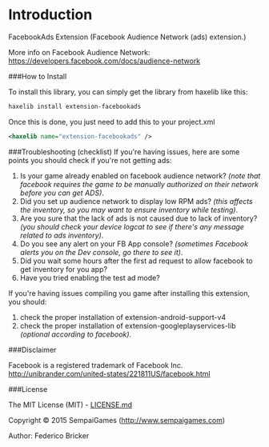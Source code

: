 Introduction
============
FacebookAds Extension (Facebook Audience Network (ads) extension.)

More info on Facebook Audience Network: https://developers.facebook.com/docs/audience-network


###How to Install

To install this library, you can simply get the library from haxelib like this:
```bash
haxelib install extension-facebookads
```

Once this is done, you just need to add this to your project.xml
```xml
<haxelib name="extension-facebookads" />
```

###Troubleshooting (checklist)
If you're having issues, here are some points you should check if you're not getting ads:

1. Is your game already enabled on facebook audience network? _(note that facebook requires the game to be manually authorized on their network before you can get ADS)_.
2. Did you set up audience network to display low RPM ads? _(this affects the inventory, so you may want to ensure inventory while testing)_.
3. Are you sure that the lack of ads is not caused due to lack of inventory? _(you should check your device logcat to see if there's any message related to ads inventory)_.
4. Do you see any alert on your FB App console? _(sometimes Facebook alerts you on the Dev console, go there to see it)_.
5. Did you wait some hours after the first ad request to allow facebook to get inventory for you app?
6. Have you tried enabling the test ad mode?

If you're having issues compiling you game after installing this extension, you should:

1. check the proper installation of extension-android-support-v4
2. check the proper installation of extension-googleplayservices-lib _(optional according to facebook)_.

###Disclaimer

Facebook is a registered trademark of Facebook Inc.
http://unibrander.com/united-states/221811US/facebook.html

###License

The MIT License (MIT) - [LICENSE.md](LICENSE.md)

Copyright &copy; 2015 SempaiGames (http://www.sempaigames.com)

Author: Federico Bricker
